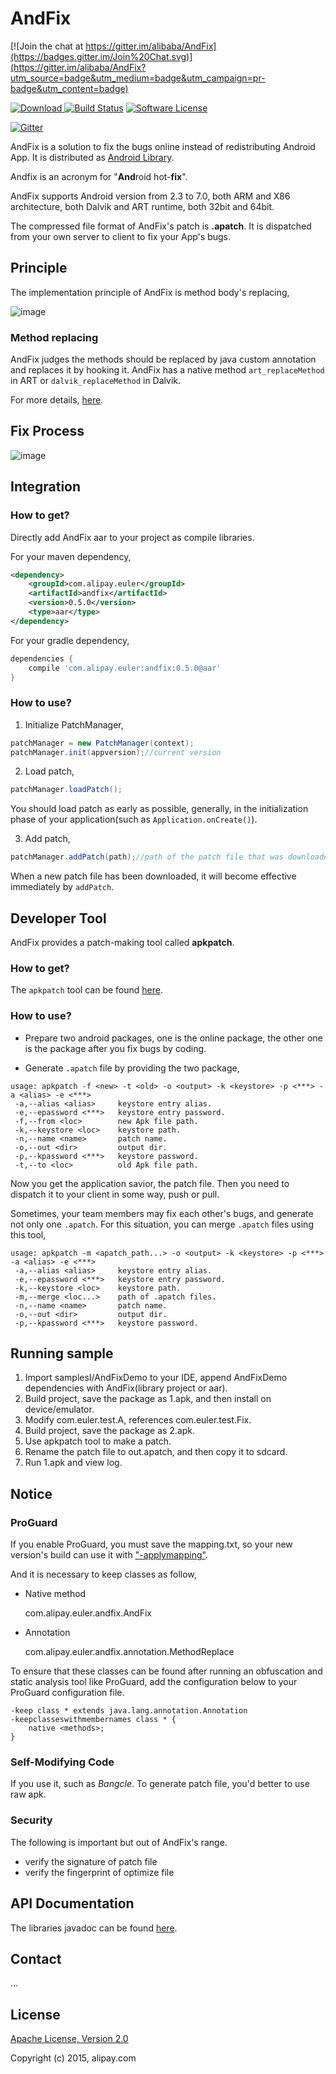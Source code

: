 # AndFix

[![Join the chat at https://gitter.im/alibaba/AndFix](https://badges.gitter.im/Join%20Chat.svg)](https://gitter.im/alibaba/AndFix?utm_source=badge&utm_medium=badge&utm_campaign=pr-badge&utm_content=badge)

[![Download](https://api.bintray.com/packages/supern/maven/andfix/images/download.svg) ](https://bintray.com/supern/maven/andfix/_latestVersion)
[![Build Status](https://travis-ci.org/alibaba/AndFix.svg)](https://travis-ci.org/alibaba/AndFix)
[![Software License](https://rawgit.com/alibaba/AndFix/master/images/license.svg)](LICENSE)

[![Gitter](https://badges.gitter.im/Join%20Chat.svg)](https://gitter.im/alibaba/AndFix?utm_source=badge&utm_medium=badge&utm_campaign=pr-badge)

AndFix is a solution to fix the bugs online instead of redistributing Android App. It is distributed as [Android Library](https://sites.google.com/a/android.com/tools/tech-docs/new-build-system/aar-format).

Andfix is an acronym for "**And**roid hot-**fix**".

AndFix supports Android version from 2.3 to 7.0, both ARM and X86 architecture, both Dalvik and ART runtime, both 32bit and 64bit.

The compressed file format of AndFix's patch is **.apatch**. It is dispatched from your own server to client to fix your App's bugs.

## Principle

The implementation principle of AndFix is method body's replacing,

![image](images/principle.png)

### Method replacing

AndFix judges the methods should be replaced by java custom annotation and replaces it by hooking it. AndFix has a native method `art_replaceMethod` in ART or `dalvik_replaceMethod` in Dalvik. 

For more details, [here](https://github.com/alibaba/AndFix/tree/master/jni).

## Fix Process

![image](images/process.png)

## Integration

### How to get?

Directly add AndFix aar to your project as compile libraries.

For your maven dependency,

```xml
<dependency>
  	<groupId>com.alipay.euler</groupId>
  	<artifactId>andfix</artifactId>
  	<version>0.5.0</version>
  	<type>aar</type>
</dependency>
```
For your gradle dependency,

```groovy
dependencies {
	compile 'com.alipay.euler:andfix:0.5.0@aar'
}
```

### How to use?

1. Initialize PatchManager,

```java
patchManager = new PatchManager(context);
patchManager.init(appversion);//current version
```

2. Load patch,

```java
patchManager.loadPatch();
```

You should load patch as early as possible, generally, in the initialization phase of your application(such as `Application.onCreate()`).

3. Add patch,

```java
patchManager.addPatch(path);//path of the patch file that was downloaded
```
When a new patch file has been downloaded, it will become effective immediately by `addPatch`.

## Developer Tool

AndFix provides a patch-making tool called **apkpatch**.

### How to get?

The `apkpatch` tool can be found [here](https://github.com/alibaba/AndFix/raw/master/tools/apkpatch-1.0.3.zip).

### How to use?

* Prepare two android packages, one is the online package, the other one is the package after you fix bugs by coding.

* Generate `.apatch` file by providing the two package,

```
usage: apkpatch -f <new> -t <old> -o <output> -k <keystore> -p <***> -a <alias> -e <***>
 -a,--alias <alias>     keystore entry alias.
 -e,--epassword <***>   keystore entry password.
 -f,--from <loc>        new Apk file path.
 -k,--keystore <loc>    keystore path.
 -n,--name <name>       patch name.
 -o,--out <dir>         output dir.
 -p,--kpassword <***>   keystore password.
 -t,--to <loc>          old Apk file path.
```

Now you get the application savior, the patch file. Then you need to dispatch it to your client in some way, push or pull.

Sometimes, your team members may fix each other's bugs, and generate not only one `.apatch`. For this situation, you can
merge `.apatch` files using this tool,

```
usage: apkpatch -m <apatch_path...> -o <output> -k <keystore> -p <***> -a <alias> -e <***>
 -a,--alias <alias>     keystore entry alias.
 -e,--epassword <***>   keystore entry password.
 -k,--keystore <loc>    keystore path.
 -m,--merge <loc...>    path of .apatch files.
 -n,--name <name>       patch name.
 -o,--out <dir>         output dir.
 -p,--kpassword <***>   keystore password.
```

## Running sample

1. Import samplesI/AndFixDemo to your IDE, append AndFixDemo dependencies with AndFix(library project or aar).
2. Build project, save the package as 1.apk, and then install on device/emulator.
3. Modify com.euler.test.A, references com.euler.test.Fix.
4. Build project, save the package as 2.apk.
5. Use apkpatch tool to make a patch.
6. Rename the patch file to out.apatch, and then copy it to sdcard.
7. Run 1.apk and view log.

## Notice

### ProGuard

If you enable ProGuard, you must save the mapping.txt, so your new version's build can use it with ["-applymapping"](http://proguard.sourceforge.net/manual/usage.html#applymapping).

And it is necessary to keep classes as follow,

* Native method

	com.alipay.euler.andfix.AndFix

* Annotation

	com.alipay.euler.andfix.annotation.MethodReplace

To ensure that these classes can be found after running an obfuscation and static analysis tool like ProGuard, add the configuration below to your ProGuard configuration file.


```
-keep class * extends java.lang.annotation.Annotation
-keepclasseswithmembernames class * {
    native <methods>;
}
```

### Self-Modifying Code

If you use it, such as *Bangcle*. To generate patch file, you'd better to use raw apk.

### Security

The following is important but out of AndFix's range.

-  verify the signature of patch file
-  verify the fingerprint of optimize file

## API Documentation

The libraries javadoc can be found [here](https://rawgit.com/alibaba/AndFix/master/docs/index.html).

## Contact

...

## License

[Apache License, Version 2.0](http://www.apache.org/licenses/LICENSE-2.0.html)

Copyright (c) 2015, alipay.com
